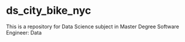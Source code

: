 # ds_city_bike_nyc
This is a repository for Data Science subject in Master Degree Software Engineer: Data
